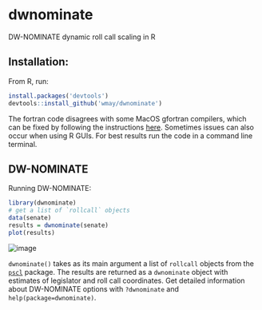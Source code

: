 # dwnominate
DW-NOMINATE dynamic roll call scaling in R

## Installation:

From R, run:

```R
install.packages('devtools')
devtools::install_github('wmay/dwnominate')
```

The fortran code disagrees with some MacOS gfortran compilers, which can be fixed by following the instructions [here](https://stackoverflow.com/questions/23916219/os-x-package-installation-depends-on-gfortran-4-8). Sometimes issues can also occur when using R GUIs. For best results run the code in a command line terminal.

## DW-NOMINATE
Running DW-NOMINATE:

```R
library(dwnominate)
# get a list of `rollcall` objects
data(senate)
results = dwnominate(senate)
plot(results)
```
![image](https://user-images.githubusercontent.com/4205859/28497526-9f421d4c-6f57-11e7-988d-0c4226eba992.png)

`dwnominate()` takes as its main argument a list of `rollcall` objects from the [`pscl`](https://cran.r-project.org/web/packages/pscl/index.html) package. The results are returned as a `dwnominate` object with estimates of legislator and roll call coordinates. Get detailed information about DW-NOMINATE options with `?dwnominate` and `help(package=dwnominate)`.
